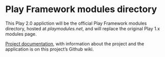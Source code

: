 # Play Framework modules directory

This Play 2.0 appliction will be the official Play Framework modules directory, hosted at _playmodules.net_, and will replace the original Play 1.x modules page.

[Project documentation](https://github.com/playframework/modules.playframework.org/wiki), with information about the project and the application is on this project’s Github wiki.

